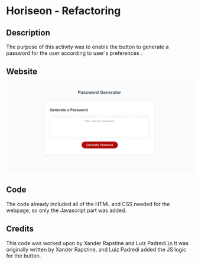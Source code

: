 # Horiseon - Refactoring

## Description

The purpose of this activity was to enable the button to generate a password for the user according to user's preferences .

## Website

![screenshot of website](./images/passwordGenerator.png)

## Code

The code already included all of the HTML and CSS needed for the webpage, so only the Javascript part was added.

## Credits

This code was worked upon by Xander Rapstine and Luiz Padredi.\n
It was originally written by Xander Rapstine, and Luiz Padredi added the JS logic for the button.
